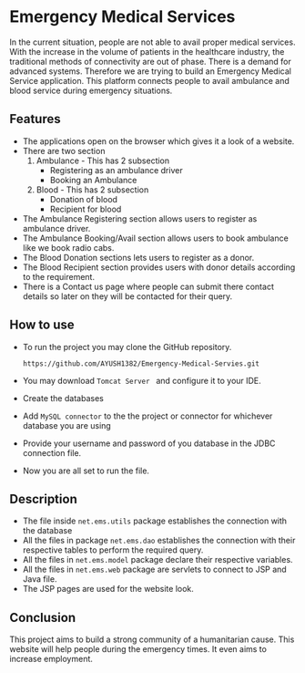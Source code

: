# Emergency Medical Services

In the current situation, people are not able to avail proper medical services. With the increase in the volume of patients in the healthcare industry, the traditional methods of connectivity are out of phase. There is a demand for advanced systems. Therefore we are trying to build an Emergency Medical Service application. This platform connects people to avail ambulance and blood service during emergency situations.



## Features

- The applications open on the browser which gives it a look of a website.
- There are two section 
  1. Ambulance - This has 2 subsection 
     - Registering as an ambulance driver
     - Booking an Ambulance
  2. Blood - This has 2 subsection
     - Donation of blood
     - Recipient for blood
- The Ambulance Registering section allows users to register as ambulance driver.
- The Ambulance Booking/Avail section allows users to book ambulance like we book radio cabs.
- The Blood Donation sections lets users to register as a donor.
- The Blood Recipient section provides users with donor details according to the requirement.
- There is a Contact us page where people can submit there contact details so later on they will be contacted for their query.



## How to use

- To run the project you may clone the GitHub repository.

  `https://github.com/AYUSH1382/Emergency-Medical-Servies.git`

- You may download `Tomcat Server ` and configure it to your IDE. 

- Create the databases 

- Add `MySQL connector` to the the project or connector for whichever database you are using

- Provide your username and password of you database in the JDBC connection file.

- Now you are all set to run the file.



## Description

- The file inside `net.ems.utils` package establishes the connection with the database
- All the files in package `net.ems.dao` establishes the connection with their respective tables to perform the required query.
- All the files in `net.ems.model` package declare their respective variables.
- All the files in `net.ems.web` package are servlets to connect to JSP and Java file.
- The JSP pages are used for the website look.



## Conclusion

This project aims to build a strong community of a humanitarian cause. This website will help people during the emergency times. It even aims to increase employment.